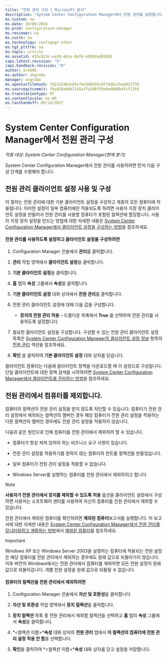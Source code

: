 ```yaml
---
title: "전원 관리 구성 | Microsoft 문서"
description: "System Center Configuration Manager에서 전원 관리를 설정합니다."
ms.custom: na
ms.date: 10/06/2016
ms.prod: configuration-manager
ms.reviewer: na
ms.suite: na
ms.technology: configmgr-other
ms.tgt_pltfrm: na
ms.topic: article
ms.assetid: 435c923c-ea30-4dce-8afd-48962ed85502
caps.latest.revision: "5"
caps.handback.revision: "0"
author: arob98
ms.author: angrobe
manager: angrobe
ms.openlocfilehash: 7d2125464103cf0c040592c9f7ddbc25ae022758
ms.sourcegitcommit: f6a428a8db7145affa388f59e0ad880bdfcf17b5
ms.translationtype: HT
ms.contentlocale: ko-KR
ms.lasthandoff: 09/14/2017
---
```

# <a name="configuring-power-management-in-system-center-configuration-manager"></a>System Center Configuration Manager에서 전원 관리 구성

*적용 대상: System Center Configuration Manager(현재 분기)*

System Center Configuration Manager에서 전원 관리를 사용하려면 먼저 다음 구성 단계를 수행해야 합니다.  

## <a name="enable-and-configure-power-management-client-settings"></a>전원 관리 클라이언트 설정 사용 및 구성  
 이 절차는 전원 관리에 대한 기본 클라이언트 설정을 구성하고 계층의 모든 컴퓨터에 적용됩니다. 이러한 설정이 일부 컴퓨터에만 적용되도록 하려면 사용자 지정 장치 클라이언트 설정을 만들어서 전원 관리를 사용할 컴퓨터가 포함된 컬렉션에 할당합니다. 사용자 지정 장치 설정을 만드는 방법에 대한 자세한 내용은 [System Center Configuration Manager에서 클라이언트 설정을 구성하는 방법](../../../../core/clients/deploy/configure-client-settings.md)을 참조하세요.  

#### <a name="to-enable-power-management-and-configure-client-settings"></a>전원 관리를 사용하도록 설정하고 클라이언트 설정을 구성하려면  

1.  Configuration Manager 콘솔에서 **관리**를 클릭합니다.  

2.  **관리** 작업 영역에서 **클라이언트 설정**을 클릭합니다.  

3.  **기본 클라이언트 설정**을 클릭합니다.  

4.  **홈** 탭의 **속성** 그룹에서 **속성**을 클릭합니다.  

5.  **기본 클라이언트 설정** 대화 상자에서 **전원 관리**를 클릭합니다.  

6.  전원 관리 클라이언트 설정에 대해 다음 값을 구성합니다.  

    -   **장치의 전원 관리 허용** – 드롭다운 목록에서 **True** 를 선택하여 전원 관리를 사용하도록 설정합니다.  

7.  필요한 클라이언트 설정을 구성합니다. 구성할 수 있는 전원 관리 클라이언트 설정 목록은 [System Center Configuration Manager의 클라이언트 설정 정보](../../../../core/clients/deploy/about-client-settings.md) 항목의 [전원 관리](../../../../core/clients/deploy/about-client-settings.md#power-management) 섹션을 참조하세요.  

8.  **확인** 을 클릭하여 **기본 클라이언트 설정** 대화 상자를 닫습니다.  

 클라이언트 컴퓨터는 다음에 클라이언트 정책을 다운로드할 때 이 설정으로 구성됩니다. 단일 클라이언트에 대한 정책 검색을 시작하려면 [System Center Configuration Manager에서 클라이언트를 관리하는 방법](../../../../core/clients/manage/manage-clients.md)을 참조하세요.  

## <a name="exclude-computers-from-power-management"></a>전원 관리에서 컴퓨터를 제외합니다.  
 컴퓨터의 컬렉션이 전원 관리 설정을 받지 않도록 차단할 수 있습니다. 컴퓨터가 전원 관리 설정에서 제외되는 컬렉션의 멤버인 경우 해당 컴퓨터가 전원 관리 설정을 적용하는 다른 컬렉션의 멤버인 경우에도 전원 관리 설정을 적용하지 않습니다.  

 다음과 같은 원인으로 인해 컴퓨터를 전원 관리에서 제외하려 할 수 있습니다.  

-   컴퓨터가 항상 켜져 있어야 하는 비즈니스 요구 사항이 있습니다.  

-   전원 관리 설정을 적용하기를 원하지 않는 컴퓨터의 컨트롤 컬렉션을 만들었습니다.  

-   일부 컴퓨터가 전원 관리 설정을 적용할 수 없습니다.  

-   Windows Server를 실행하는 컴퓨터를 전원 관리에서 제외하려고 합니다.  

> [!NOTE]  
>  **사용자가 전원 관리에서 장치를 제외할 수 있도록 허용** 옵션을 클라이언트 설정에서 구성하면 사용자는 소프트웨어 센터를 사용하여 자신의 컴퓨터를 전원 관리에서 제외할 수 있습니다.  

 전원 관리에서 제외된 컴퓨터를 확인하려면 **제외된 컴퓨터**보고서를 실행합니다. 이 보고서에 대한 자세한 내용은 [System Center Configuration Manager에서 전원 관리를 모니터링하고 계획하는 방법](../../../../core/clients/manage/power/monitor-and-plan-for-power-management.md)에서 [제외된 컴퓨터](../../../../core/clients/manage/power/monitor-and-plan-for-power-management.md#BKMK_Excluded)를 참조하세요.  

> [!IMPORTANT]  
>  Windows XP 또는 Windows Server 2003을 실행하는 컴퓨터에 적용되는 전원 설정은 해당 컴퓨터를 전원 관리에서 제외하는 경우에도 원래 값으로 되돌아가지 않습니다. 이후 버전의 Windows에서는 전원 관리에서 컴퓨터를 제외하면 모든 전원 설정이 원래 값으로 되돌아갑니다. 개별 전원 설정을 원래 값으로 되돌릴 수 없습니다.  

#### <a name="to-exclude-a-collection-of-computers-from-power-management"></a>컴퓨터의 컬렉션을 전원 관리에서 제외하려면  

1.  Configuration Manager 콘솔에서 **자산 및 호환성**을 클릭합니다.  

2.  **자산 및 호환성** 작업 영역에서 **장치 컬렉션**을 클릭합니다.  

3.  **장치 컬렉션** 목록 중 전원 관리에서 제외할 컬렉션을 선택하고 **홈** 탭의 **속성** 그룹에서 **속성**을 클릭합니다.  

4.  *<컬렉션 이름\>***속성** 대화 상자의 **전원 관리** 탭에서 **이 컬렉션의 컴퓨터에 전원 관리 설정 적용 안 함**을 선택합니다.  

5.  **확인**을 클릭하여 *<컬렉션 이름\>***속성** 대화 상자를 닫고 설정을 저장합니다.  
